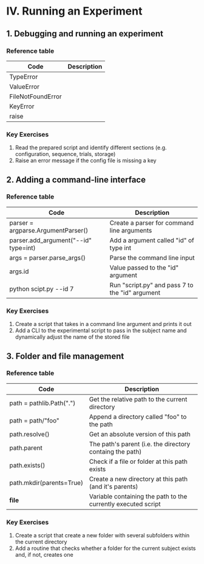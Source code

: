 # IV. Running an Experiment

## 1. Debugging and running an experiment

### Reference table
| Code                  | Description                                                     |
| ---                   | ---                                                             |
| TypeError             |                                                                 |
| ValueError            |                                                                 |
| FileNotFoundError     |                                                                 |
| KeyError              |                                                                 |
| raise                 |                                                                 |

### Key Exercises 
1. Read the prepared script and identify different sections (e.g. configuration, sequence, trials, storage)
2. Raise an error message if the config file is missing a key


## 2. Adding a command-line interface

### Reference table
| Code                                 | Description                                     |
| ---                                  | ---                                             |
| parser = argparse.ArgumentParser()   | Create a parser for command line arguments      |
| parser.add_argument("--id" type=int) | Add a argument called "id" of type int          |
| args = parser.parse_args()           | Parse the command line input                    |
| args.id                              | Value passed to the "id" argument               |
| python scipt.py --id 7               | Run "script.py" and pass 7 to the "id" argument |

### Key Exercises 
1. Create a script that takes in a command line argument and prints it out
2. Add a CLI to the experimental script to pass in the subject name and dynamically adjust the name of the stored file

## 3. Folder and file management

### Reference table
| Code                     | Description                                                      |
| ---                      | ---                                                              |
| path = pathlib.Path(".") | Get the relative path to the current directory                   |
| path = path/"foo"        | Append a directory called "foo" to the path                      |
| path.resolve()           | Get an absolute version of this path                             |
| path.parent              | The path's parent (i.e. the directory containg the path)         |
| path.exists()            | Check if a file or folder at this path exists                    |
| path.mkdir(parents=True) | Create a new directory at this path (and it's parents)           |
| __file__                 | Variable containing the path to the currently executed script    |

### Key Exercises
1. Create a script that create a new folder with several subfolders within the current directory
2. Add a routine that checks whether a folder for the current subject exists and, if not, creates one

 
